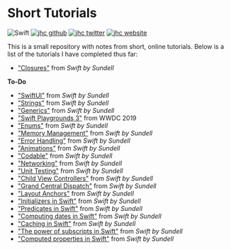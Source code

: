 # Short Tutorials

![Swift](https://img.shields.io/badge/Swift-Tutorials-FA7343.svg?style=flat&logo=swift)
[![jhc github](https://img.shields.io/badge/GitHub-jhrcook-181717.svg?style=flat&logo=github)](https://github.com/jhrcook)
[![jhc twitter](https://img.shields.io/badge/Twitter-@JoshDoesA-00aced.svg?style=flat&logo=twitter)](https://twitter.com/JoshDoesa)
[![jhc website](https://img.shields.io/badge/Website-Joshua_Cook-5087B2.svg?style=flat&logo=telegram)](https://joshuacook.netlify.com)

This is a small repository with notes from short, online tutorials.
Below is a list of the tutorials I have completed thus far:

* ["Closures"](https://www.swiftbysundell.com/basics/closures/) from *Swift by Sundell*


**To-Do**

* ["SwiftUI"](https://www.swiftbysundell.com/basics/swiftui/) from *Swift by Sundell*
* ["Strings"](https://www.swiftbysundell.com/basics/strings/) from *Swift by Sundell*
* ["Generics"](https://www.swiftbysundell.com/basics/generics/) from *Swift by Sundell*
* ["Swift Playgrounds 3"](https://developer.apple.com/videos/play/wwdc2019/405/) from WWDC 2019
* ["Enums"](https://www.swiftbysundell.com/basics/enums/) from *Swift by Sundell*
* ["Memory Management"](https://www.swiftbysundell.com/basics/memory-management/) from *Swift by Sundell*
* ["Error Handling"](https://www.swiftbysundell.com/basics/error-handling/) from *Swift by Sundell*
* ["Animations"](https://www.swiftbysundell.com/basics/animations/) from *Swift by Sundell*
* ["Codable"](https://www.swiftbysundell.com/basics/codable/) from *Swift by Sundell*
* ["Networking"](https://www.swiftbysundell.com/basics/networking/) from *Swift by Sundell*
* ["Unit Testing"](https://www.swiftbysundell.com/basics/unit-testing/) from *Swift by Sundell*
* ["Child View Controllers"](https://www.swiftbysundell.com/basics/child-view-controllers/) from *Swift by Sundell*
* ["Grand Central Dispatch"](https://www.swiftbysundell.com/basics/grand-central-dispatch/) from *Swift by Sundell*
* ["Layout Anchors"](https://www.swiftbysundell.com/basics/layout-anchors/) from *Swift by Sundell*
* ["Initializers in Swift"](https://www.swiftbysundell.com/articles/initializers-in-swift/) from *Swift by Sundell*
* ["Predicates in Swift"](https://www.swiftbysundell.com/articles/predicates-in-swift/) from *Swift by Sundell*
* ["Computing dates in Swift"](https://www.swiftbysundell.com/articles/computing-dates-in-swift/) from *Swift by Sundell*
* ["Caching in Swift"](https://www.swiftbysundell.com/articles/caching-in-swift/) from *Swift by Sundell*
* ["The power of subscripts in Swift"](https://www.swiftbysundell.com/articles/the-power-of-subscripts-in-swift/) from *Swift by Sundell*
* ["Computed properties in Swift"](https://www.swiftbysundell.com/articles/computed-properties-in-swift/) from *Swift by Sundell*

